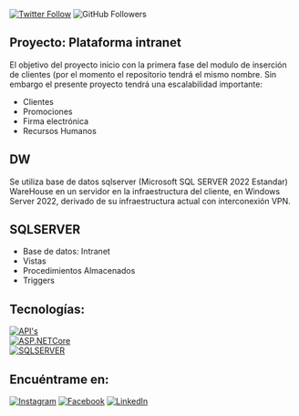[![Twitter Follow](https://img.shields.io/twitter/follow/tonyleonn?style=social)](https://twitter.com/tonyleonn)
![GitHub Followers](https://img.shields.io/github/followers/antonioleonn?style=social)

## Proyecto: Plataforma intranet
El objetivo del proyecto inicio con la primera fase del modulo de inserción de clientes (por el momento el repositorio tendrá el mismo nombre. Sin embargo el presente proyecto tendrá una escalabilidad importante:
- Clientes
- Promociones
- Firma electrónica
- Recursos Humanos

## DW
Se utiliza base de datos sqlserver (Microsoft SQL SERVER 2022 Estandar) WareHouse en un servidor en la infraestructura del cliente, en Windows Server 2022, derivado de su infraestructura actual con interconexión VPN.

## SQLSERVER
- Base de datos: Intranet
- Vistas
- Procedimientos Almacenados
- Triggers

## Tecnologías:

[![API's](https://img.shields.io/badge/API's-3DDC84?style=for-the-badge&logo=API's&logoColor=white&labelColor=101010)]()
</br>
[![ASP.NETCore](https://img.shields.io/badge/ASP.NETCore-007396?style=for-the-badge&logo=ASP.NETCore&logoColor=white&labelColor=101010)]()
</br>
[![SQLSERVER](https://img.shields.io/badge/SQLSERVER-4479A1?style=for-the-badge&logo=sqlserver&logoColor=white&labelColor=101010)]()
</br> 


## Encuéntrame en:

[![Instagram](https://img.shields.io/badge/Instagram-@tonyleonn-E4405F?style=for-the-badge&logo=instagram&logoColor=white&labelColor=101010)](https://instagram.com/tonyleonn)
[![Facebook](https://img.shields.io/badge/Facebook-@tonyleonnava-1877F2?style=for-the-badge&logo=facebook&logoColor=white&labelColor=101010)](https://facebook.com/tonyleonnava)
[![LinkedIn](https://img.shields.io/badge/LinkedIn-Antonio_Leon-0077B5?style=for-the-badge&logo=linkedin&logoColor=white&labelColor=101010)](https://www.linkedin.com/in/antonioleonn)
